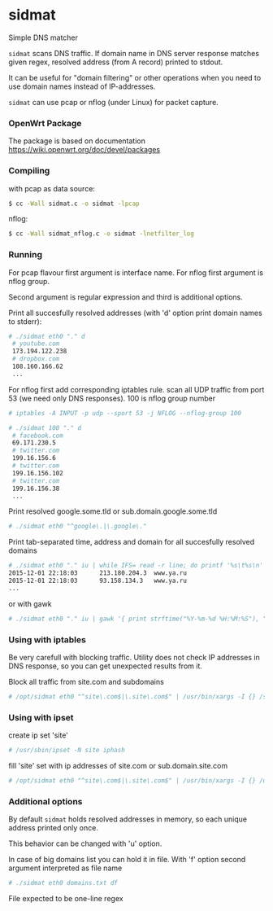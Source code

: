 # sidmat
Simple DNS matcher

`sidmat` scans DNS traffic. If domain name in DNS server response matches given regex, resolved address (from A record) printed to stdout.

It can be useful for "domain filtering" or other operations when you need to use domain names instead of IP-addresses.

`sidmat` can use pcap or nflog (under Linux) for packet capture.

### OpenWrt Package
The package is based on documentation https://wiki.openwrt.org/doc/devel/packages


### Compiling
with pcap as data source:

```sh
$ cc -Wall sidmat.c -o sidmat -lpcap
```

nflog:
```sh
$ cc -Wall sidmat_nflog.c -o sidmat -lnetfilter_log
```

### Running
For pcap flavour first argument is interface name. For nflog first argument is nflog group.

Second argument is regular expression and third is additional options.

Print all succesfully resolved addresses (with 'd' option print domain names to stderr):
```sh
# ./sidmat eth0 "." d
 # youtube.com
 173.194.122.238
 # dropbox.com
 108.160.166.62
 ...
```

For nflog first add corresponding iptables rule.
scan all UDP traffic from port 53 (we need only DNS responses).
100 is nflog group number
```sh
# iptables -A INPUT -p udp --sport 53 -j NFLOG --nflog-group 100
```

```sh
# ./sidmat 100 "." d
 # facebook.com
 69.171.230.5
 # twitter.com
 199.16.156.6
 # twitter.com
 199.16.156.102
 # twitter.com
 199.16.156.38
 ...
```

Print resolved google.some.tld or sub.domain.google.some.tld
```sh
# ./sidmat eth0 "^google\.|\.google\."
```

Print tab-separated time, address and domain for all succesfully resolved domains
```sh
# ./sidmat eth0 "." iu | while IFS= read -r line; do printf '%s\t%s\n' "$(date '+%Y-%m-%d %H:%M:%S')" "$line"; done
2015-12-01 22:18:03 	 213.180.204.3	www.ya.ru
2015-12-01 22:18:03 	 93.158.134.3	www.ya.ru
...
```

or with gawk

```sh
# ./sidmat eth0 "." iu | gawk '{ print strftime("%Y-%m-%d %H:%M:%S"), "\t", $0; fflush(); }'
```

### Using with iptables

Be very carefull with blocking traffic. Utility does not check IP addresses in DNS response, so you can get unexpected results from it.

Block all traffic from site.com and subdomains
```sh
# /opt/sidmat eth0 "^site\.com$|\.site\.com$" | /usr/bin/xargs -I {} /sbin/iptables -A INPUT -s {} -j DROP
```

### Using with ipset
create ip set 'site'
```sh
# /usr/sbin/ipset -N site iphash
```

fill 'site' set with ip addresses of site.com or sub.domain.site.com
```sh
# /opt/sidmat eth0 "^site\.com$|\.site\.com$" | /usr/bin/xargs -I {} /usr/sbin/ipset -A site {}
```

### Additional options

By default `sidmat` holds resolved addresses in memory, so each unique address printed only once.

This behavior can be changed with 'u' option.

In case of big domains list you can hold it in file. With 'f' option second argument interpreted as file name
```sh
# ./sidmat eth0 domains.txt df
```

File expected to be one-line regex
